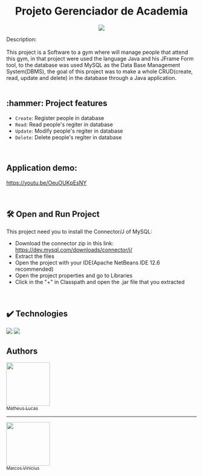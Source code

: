 <h1 align="center"> Projeto Gerenciador de Academia </h1>
<p align="center">
<img src = "http://img.shields.io/static/v1?label=STATUS&message=EM%20DESENVOLVIMENTO&color=GREEN&style=for-the-badge" />
</p>
Description:
<div>
<br>
  This project is a Software to a gym where will manage people that attend this gym, in that project were used the language Java and his JFrame Form tool, to the 
  database was used MySQL as the Data Base Management System(DBMS), the goal of this project was to make a whole CRUD(create, read, update and delete) 
  in the database through a Java application.
</div>
<br>
<h2> :hammer: Project features </h2>

- `Create`: Register people in database
- `Read`: Read people's regiter in database
- `Update`: Modify people's regiter in database
- `Delete`: Delete people's regiter in database
<br>

## Application demo:
  https://youtu.be/OeuOUKpEsNY
  
<br>
  
## 🛠️ Open and Run Project

This project need you to install the Connector/J of MySQL:
- Download the connector zip in this link: https://dev.mysql.com/downloads/connector/j/
- Extract the files
- Open the project with your IDE(Apache NetBeans IDE 12.6 recommended)
- Open the project properties and go to Libraries
- Click in the "+" in Classpath and open the .jar file that you extracted

<br>

## ✔️ Technologies

<img src="https://img.shields.io/badge/Java-ED8B00?style=for-the-badge&logo=java&logoColor=white" />
<img src="https://img.shields.io/badge/MySQL-00000F?style=for-the-badge&logo=mysql&logoColor=white" />

<br>

## Authors

[<img src="https://avatars.githubusercontent.com/u/107314847?v=4" width=115><br><sub>Matheus Lucas</sub>](https://github.com/MatheusLSantos) <br><hr> [<img src="https://avatars.githubusercontent.com/u/90484922?v=4" width=115><br><sub>Marcos Vinícius</sub>](https://github.com/MatheusFSantos)
